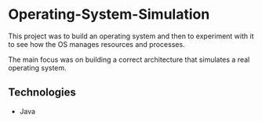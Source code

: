 # Operating-System-Simulation
This project was to build an operating system and then to experiment with it to see how the OS manages resources and processes. 

The main focus was on building a correct architecture that simulates a real operating system.
## Technologies
- Java
